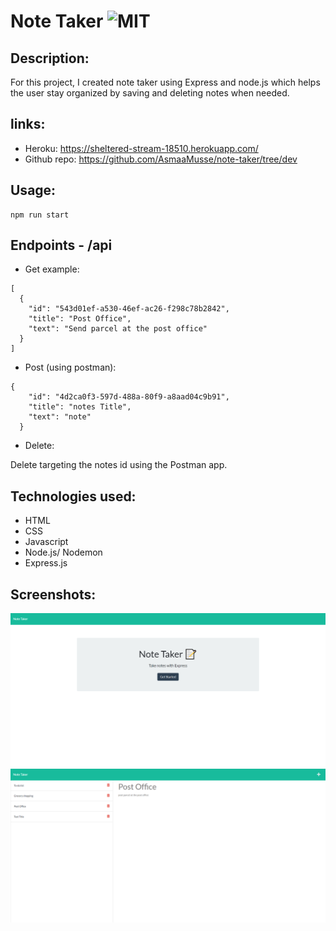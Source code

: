 # Note Taker ![MIT](https://img.shields.io/static/v1?label=MIT&message=License&color=orange)

## Description:

For this project, I created note taker using Express and node.js which helps the user stay organized by saving and deleting notes when needed.

## links:

- Heroku: https://sheltered-stream-18510.herokuapp.com/
- Github repo: https://github.com/AsmaaMusse/note-taker/tree/dev

## Usage:

```
npm run start
```

## Endpoints - /api

- Get example:

```
[
  {
    "id": "543d01ef-a530-46ef-ac26-f298c78b2842",
    "title": "Post Office",
    "text": "Send parcel at the post office"
  }
]

```

- Post (using postman):

```
{
    "id": "4d2ca0f3-597d-488a-80f9-a8aad04c9b91",
    "title": "notes Title",
    "text": "note"
  }

```

- Delete:

Delete targeting the notes id using the Postman app.

## Technologies used:

- HTML
- CSS
- Javascript
- Node.js/ Nodemon
- Express.js

## Screenshots:

![homepage](public/assets/images/homepage.jpg)
![notesPage](public/assets/images/notespage.jpg)
